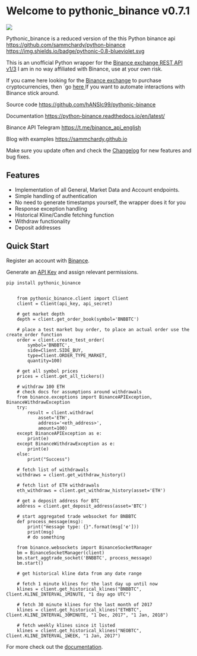 
# Welcome to pythonic_binance v0.7.1


[<img src="https://img.shields.io/badge/python--binance-0.7.1-yellow.svg">](https://github.com/sammchardy/python-binance/tree/v0.7.1)


Pythonic_binance is a reduced version of the
this Python binance api https://github.com/sammchardy/python-binance
https://img.shields.io/badge/pythonic-0.8-blueviolet.svg




This is an unofficial Python wrapper for the [Binance exchange REST API v1/3](https://github.com/binance-exchange/binance-official-api-docs) I am in no way affiliated with Binance, use at your own risk.

If you came here looking for the [Binance exchange](https://www.binance.com/) to purchase cryptocurrencies, then `go [here ](https://www.binance.com/) If you want to automate interactions with Binance stick around.

Source code
  https://github.com/hANSIc99/pythonic-binance

Documentation
  https://python-binance.readthedocs.io/en/latest/

Binance API Telegram
  https://t.me/binance_api_english

Blog with examples
  https://sammchardy.github.io

Make sure you update often and check the [Changelog](https://python-binance.readthedocs.io/en/latest/changelog.html) for new features and bug fixes.

Features
--------

- Implementation of all General, Market Data and Account endpoints.
- Simple handling of authentication
- No need to generate timestamps yourself, the wrapper does it for you
- Response exception handling
- Historical Kline/Candle fetching function
- Withdraw functionality
- Deposit addresses

Quick Start
-----------

Register an account with [Binance](https://www.binance.com/).

Generate an [API Key](https://www.binance.com/userCenter/createApi.html) and assign relevant permissions.


```pip install pythonic_binance```


```

    from pythonic_binance.client import Client
    client = Client(api_key, api_secret)

    # get market depth
    depth = client.get_order_book(symbol='BNBBTC')

    # place a test market buy order, to place an actual order use the create_order function
    order = client.create_test_order(
        symbol='BNBBTC',
        side=Client.SIDE_BUY,
        type=Client.ORDER_TYPE_MARKET,
        quantity=100)

    # get all symbol prices
    prices = client.get_all_tickers()

    # withdraw 100 ETH
    # check docs for assumptions around withdrawals
    from binance.exceptions import BinanceAPIException, BinanceWithdrawException
    try:
        result = client.withdraw(
            asset='ETH',
            address='<eth_address>',
            amount=100)
    except BinanceAPIException as e:
        print(e)
    except BinanceWithdrawException as e:
        print(e)
    else:
        print("Success")

    # fetch list of withdrawals
    withdraws = client.get_withdraw_history()

    # fetch list of ETH withdrawals
    eth_withdraws = client.get_withdraw_history(asset='ETH')

    # get a deposit address for BTC
    address = client.get_deposit_address(asset='BTC')

    # start aggregated trade websocket for BNBBTC
    def process_message(msg):
        print("message type: {}".format(msg['e']))
        print(msg)
        # do something

    from binance.websockets import BinanceSocketManager
    bm = BinanceSocketManager(client)
    bm.start_aggtrade_socket('BNBBTC', process_message)
    bm.start()

    # get historical kline data from any date range

    # fetch 1 minute klines for the last day up until now
    klines = client.get_historical_klines("BNBBTC", Client.KLINE_INTERVAL_1MINUTE, "1 day ago UTC")

    # fetch 30 minute klines for the last month of 2017
    klines = client.get_historical_klines("ETHBTC", Client.KLINE_INTERVAL_30MINUTE, "1 Dec, 2017", "1 Jan, 2018")

    # fetch weekly klines since it listed
    klines = client.get_historical_klines("NEOBTC", Client.KLINE_INTERVAL_1WEEK, "1 Jan, 2017")
```

For more check out the [documentation](https://python-binance.readthedocs.io/en/latest/).

